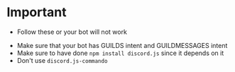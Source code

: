 # Important
* Follow these or your bot will not work
- Make sure that your bot has GUILDS intent and GUILDMESSAGES intent
- Make sure to have done `npm install discord.js` since it depends on it
- Don't use `discord.js-commando`